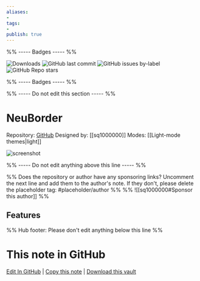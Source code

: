 ```yaml
---
aliases:
- 
tags: 
- 
publish: true
---
```


%% ----- Badges ----- %%

![Downloads](https://img.shields.io/badge/downloads-1478-573E7A?style=for-the-badge&logo=)
![GitHub last commit](https://img.shields.io/github/last-commit/sq1000000/NeuBorder?color=573E7A&label=last%20update&logo=github&style=for-the-badge)
![GitHub issues by-label](https://img.shields.io/github/issues/sq1000000/NeuBorder/help%20wanted?color=573E7A&logo=github&style=for-the-badge) 
![GitHub Repo stars](https://img.shields.io/github/stars/sq1000000/NeuBorder?color=573E7A&logo=github&style=for-the-badge)

%% ----- Badges ----- %%

%% ----- Do not edit this section ----- %%

# NeuBorder

Repository: [GitHub](https://github.com/sq1000000/NeuBorder)
Designed by: [[sq1000000]]
Modes: [[Light-mode themes|light]]



![screenshot](https://github.com/sq1000000/NeuBorder/raw/HEAD/img/cover.png)

%% ----- Do not edit anything above this line ----- %% 

%% Does the repository or author have any sponsoring links? Uncomment the next line and add them to the author's note. If they don't, please delete the placeholder tag: #placeholder/author %%
%% ![[sq1000000#Sponsor this author]] %%


## Features



%% Hub footer: Please don't edit anything below this line %%

# This note in GitHub

<span class="git-footer">[Edit In GitHub](https://github.dev/obsidian-community/obsidian-hub/blob/main/02%20-%20Community%20Expansions/02.05%20All%20Community%20Expansions/Themes/NeuBorder.md "git-hub-edit-note") | [Copy this note](https://raw.githubusercontent.com/obsidian-community/obsidian-hub/main/02%20-%20Community%20Expansions/02.05%20All%20Community%20Expansions/Themes/NeuBorder.md "git-hub-copy-note") | [Download this vault](https://github.com/obsidian-community/obsidian-hub/archive/refs/heads/main.zip "git-hub-download-vault") </span>
